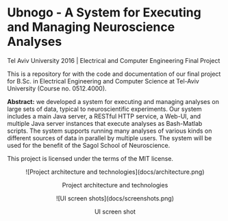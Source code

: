 # Ubnogo - A System for Executing and Managing Neuroscience Analyses
Tel Aviv University 2016 | Electrical and Computer Engineering Final Project

This is a repository for with the code and documentation of our final project for B.Sc. in Electrical Engineering and Computer Science at Tel-Aviv University (Course no. 0512.4000). 

<b>Abstract:</b> we developed a system for executing and managing analyses on large sets of data, typical to neuroscientific experiments. Our system includes a main Java server, a RESTful HTTP service, a Web-UI, and multiple Java server instances that execute analyses as Bash-Matlab scripts. The system supports running many analyses of various kinds on different sources of data in parallel by multiple users. The system will be used for the benefit of the Sagol School of Neuroscience.

This project is licensed under the terms of the MIT license.

<div align="center">
![Project architecture and technologies](docs/architecture.png)

Project architecture and technologies
</div>

<div align="center">
![UI screen shots](docs/screenshots.png)

UI screen shot
</div>